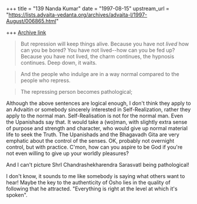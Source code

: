 +++
title = "139 Nanda Kumar"
date = "1997-08-15"
upstream_url = "https://lists.advaita-vedanta.org/archives/advaita-l/1997-August/006865.html"

+++
[Archive link](https://lists.advaita-vedanta.org/archives/advaita-l/1997-August/006865.html)

>But repression will keep things alive.  Because you have not _lived_
>how can you be bored? You have not lived--how can you be fed up?
>Because you have not lived, the charm continues, the hypnosis
>continues.  Deep down, it waits.

>And the people who indulge are in a way normal compared to the
>people who repress.

>The repressing person becomes pathological;

Although the above sentences are logical enough, I don't think they apply
to an Advaitin or somebody sincerely interested in Self-Realization,
rather they apply to the normal man. Self-Realisation is not for the normal
man. Even the Upanishads say that. It would take a (wo)man, with
slightly extra sense of purpose and strength and character, who would
give up normal material life to seek the Truth. The Upanishads and the
Bhagavadh Gita are very emphatic about the control of the senses. OK,
probably not overnight control, but with practice. C'mon, how can you
aspire to be God if you're not even willing to give up your worldly
pleasures?

And I can't picture ShrI Chandrashekharendra SarasvatI being
pathological!

I don't know, it sounds to me like somebody is saying what others want
to hear! Maybe the key to the authenticity of Osho lies in the quality of
following that he attracted.  "Everything is right at the level at which it's
spoken".

